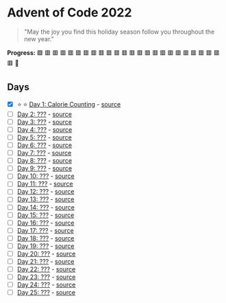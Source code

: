 # Advent of Code 2022

> "May the joy you find this holiday season follow you throughout the new year."

**Progress:** 
:green_square:
:red_square:
:red_square:
:red_square:
:red_square:
:red_square:
:red_square:
:red_square:
:red_square:
:red_square:
:red_square:
:red_square:
:red_square:
:red_square:
:red_square:
:red_square:
:red_square:
:red_square:
:red_square:
:red_square:
:red_square:
:red_square:
:red_square:
:red_square:
:red_square:
:star2:

## Days

- [x] :star: :star: [Day 1: Calorie Counting](https://adventofcode.com/2022/day/1) - [source](day-1/)
- [ ] [Day 2: ???](https://adventofcode.com/2022/day/2) - [source](day-2/)
- [ ] [Day 3: ???](https://adventofcode.com/2022/day/3) - [source](day-3/)
- [ ] [Day 4: ???](https://adventofcode.com/2022/day/4) - [source](day-4/)
- [ ] [Day 5: ???](https://adventofcode.com/2022/day/5) - [source](day-5/)
- [ ] [Day 6: ???](https://adventofcode.com/2022/day/6) - [source](day-6/)
- [ ] [Day 7: ???](https://adventofcode.com/2022/day/7) - [source](day-7/)
- [ ] [Day 8: ???](https://adventofcode.com/2022/day/8) - [source](day-8/)
- [ ] [Day 9: ???](https://adventofcode.com/2022/day/9) - [source](day-9/)
- [ ] [Day 10: ???](https://adventofcode.com/2022/day/10) - [source](day-10/)
- [ ] [Day 11: ???](https://adventofcode.com/2022/day/11) - [source](day-11/)
- [ ] [Day 12: ???](https://adventofcode.com/2022/day/12) - [source](day-12/)
- [ ] [Day 13: ???](https://adventofcode.com/2022/day/13) - [source](day-13/)
- [ ] [Day 14: ???](https://adventofcode.com/2022/day/14) - [source](day-14/)
- [ ] [Day 15: ???](https://adventofcode.com/2022/day/15) - [source](day-15/)
- [ ] [Day 16: ???](https://adventofcode.com/2022/day/16) - [source](day-16/)
- [ ] [Day 17: ???](https://adventofcode.com/2022/day/17) - [source](day-17/)
- [ ] [Day 18: ???](https://adventofcode.com/2022/day/18) - [source](day-18/)
- [ ] [Day 19: ???](https://adventofcode.com/2022/day/19) - [source](day-19/)
- [ ] [Day 20: ???](https://adventofcode.com/2022/day/20) - [source](day-20/)
- [ ] [Day 21: ???](https://adventofcode.com/2022/day/21) - [source](day-21/)
- [ ] [Day 22: ???](https://adventofcode.com/2022/day/22) - [source](day-22/)
- [ ] [Day 23: ???](https://adventofcode.com/2022/day/23) - [source](day-23/)
- [ ] [Day 24: ???](https://adventofcode.com/2022/day/24) - [source](day-24/)
- [ ] [Day 25: ???](https://adventofcode.com/2022/day/25) - [source](day-25/)